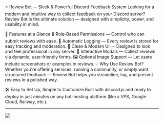 ⭐ Review Bot — Sleek & Powerful Discord Feedback System
Looking for a modern and intuitive way to collect feedback on your Discord server? Review Bot is the ultimate solution — designed with simplicity, power, and usability in mind.

🚀 Features at a Glance
🔒 Role-Based Permissions — Control who can submit reviews with ease.
📜 Automatic Logging — Every review is stored for easy tracking and moderation.
🎨 Clean & Modern UI — Designed to look and feel professional in any server.
🧩 Interactive Modals — Collect reviews via dynamic, user-friendly forms.
🖼 Optional Image Support — Let users include screenshots or examples in reviews.
💡 Why Use Review Bot?
Whether you're offering services, running a community, or simply want structured feedback — Review Bot helps you streamline, log, and present reviews in a polished way.

🛠 Easy to Set Up, Simple to Customize
Built with discord.js and ready to deploy in just minutes on any bot-hosting platform (like a VPS, Google Cloud, Railway, etc.).

---


![](https://cdn.discordapp.com/attachments/1383188419517091993/1384194482207195246/4BFBF7A6-50BC-4F66-A23F-9A5B4F8D4BC3.png?ex=68518b11&is=68503991&hm=6aacb2676e4c894d48a0e8ec0b5f91ad46e2a12a7f3ce846c5804c4a5995c6ba&)

